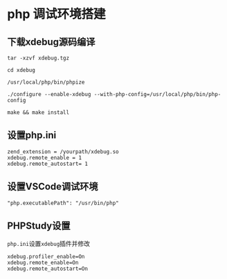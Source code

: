 # php 调试环境搭建

## 下载xdebug源码编译

```
tar -xzvf xdebug.tgz

cd xdebug

/usr/local/php/bin/phpize

./configure --enable-xdebug --with-php-config=/usr/local/php/bin/php-config

make && make install
```

## 设置php.ini

```
zend_extension = /yourpath/xdebug.so
xdebug.remote_enable = 1
xdebug.remote_autostart= 1
```

## 设置VSCode调试环境

```
"php.executablePath": "/usr/bin/php" 
```



## PHPStudy设置

`php.ini`设置`xdebug`插件并修改

```shell
xdebug.profiler_enable=On
xdebug.remote_enable=On
xdebug.remote_autostart=On
```
